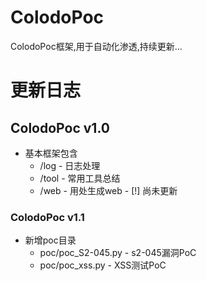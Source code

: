 ColodoPoc
=====
ColodoPoc框架,用于自动化渗透,持续更新...

# 更新日志
## ColodoPoc v1.0
* 基本框架包含
    * /log - 日志处理
    * /tool - 常用工具总结
    * /web - 用处生成web - [!] 尚未更新
### ColodoPoc v1.1
* 新增poc目录
    * poc/poc_S2-045.py - s2-045漏洞PoC
    * poc/poc_xss.py - XSS测试PoC